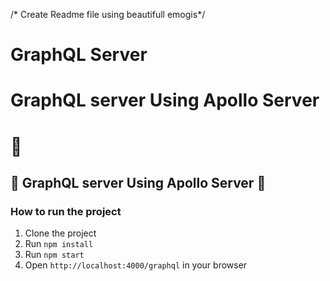 /* Create Readme file using beautifull emogis*/
# GraphQL Server

# GraphQL server Using Apollo Server    

## 





# :wave:
## :star2: GraphQL server Using Apollo Server  :star2:

### How to run the project
1. Clone the project
2. Run `npm install`
3. Run `npm start`
4. Open `http://localhost:4000/graphql` in your browser